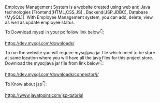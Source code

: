 Employee Management System is a website created using web and Java technologies [Frontend(HTML,CSS,JS) , Backend(JSP,JDBC), Database (MySQL)]. With Employee Management system, you can add, delete, view as well as update employee status.

To Download mysql in your pc follow link below👇:

https://dev.mysql.com/downloads/

To run the website you will require mysqljava jar file which need to be store at same location where you will have all the java files for this project store. Download the mysqljava jar file from link below👇:

https://dev.mysql.com/downloads/connector/j/

To Know about jsp👇:

https://www.javatpoint.com/jsp-tutorial
